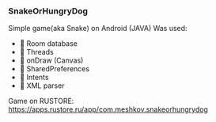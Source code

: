 ### SnakeOrHungryDog
Simple game(aka Snake) on Android (JAVA)
Was used:
- 🔭 Room database
- 🔭 Threads
- 🔭 onDraw (Canvas)
- 🔭 SharedPreferences
- 🔭 Intents
- 🔭 XML parser

Game on RUSTORE:
https://apps.rustore.ru/app/com.meshkov.snakeorhungrydog